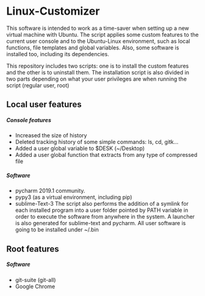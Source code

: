 # Linux-Customizer

This software is intended to work as a time-saver when setting up a new virtual machine with Ubuntu. The script applies some custom features to the current user console and to the Ubuntu-Linux environment, such as local functions, file templates and global variables. Also, some software is installed too, including its dependencies.

This repository includes two scripts: one is to install the custom features and the other is to uninstall them. The installation script is also divided in two parts depending on what your user privileges are when running the script (regular user, root)

## Local user features
##### Console features
* Increased the size of history
* Deleted tracking history of some simple commands: ls, cd, gitk...
* Added a user global variable to $DESK (~/Desktop)
* Added a user global function that extracts from any type of compressed file

##### Software
* pycharm 2019.1 community.
* pypy3 (as a virtual environment, including pip)
* sublime-Text-3
The script also performs the addition of a symlink for each installed program into a user folder pointed by PATH variable in order to execute the software from anywhere in the system. A launcher is also generated for sublime-text and pycharm.
All user software is going to be installed under ~/.bin

## Root features
##### Software
* git-suite (git-all)
* Google Chrome
